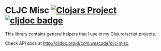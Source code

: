 # CLJC Misc [![Clojars Project](https://img.shields.io/clojars/v/com.wsscode/cljc-misc.svg)](https://clojars.org/com.wsscode/cljc-misc) [![cljdoc badge](https://cljdoc.org/badge/com.wsscode/cljc-misc)](https://cljdoc.org/d/com.wsscode/cljc-misc/CURRENT)

This library contains general helpers that I use in my Clojure/script projects.

Check API docs at http://cljdoc.org/d/com.wsscode/cljc-misc.
